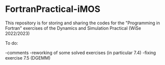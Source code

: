 # FortranPractical-iMOS

This repository is for storing and sharing the codes for the "Programming in Fortran" exercises of the Dynamics and Simulation Practical (WiSe 2022/2023)

To do:

-comments 
-reworking of some solved exercises (in particular 7.4)
-fixing exercise 7.5 (DGEMM)
